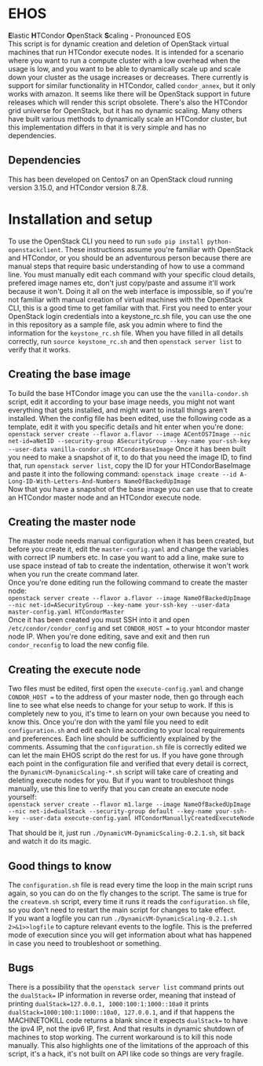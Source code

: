 # EHOS
**E**lastic **H**TCondor **O**penStack **S**caling - Pronounced EOS  
This script is for dynamic creation and deletion of OpenStack virtual machines that run HTCondor execute nodes. It is intended for a scenario where you want to run a compute cluster with a low overhead when the usage is low, and you want to be able to dynamically scale up and scale down your cluster as the usage increases or decreases. There currently is support for similar functionality in HTCondor, called `condor_annex`, but it only works with amazon. It seems like there will be OpenStack support in future releases which will render this script obsolete. There's also the HTCondor grid universe for OpenStack, but it has no dynamic scaling. Many others have built various methods to dynamically scale an HTCondor cluster, but this implementation differs in that it is very simple and has no dependencies.

## Dependencies
This has been developed on Centos7 on an OpenStack cloud running version 3.15.0, and HTCondor version 8.7.8.

# Installation and setup
To use the OpenStack CLI you need to run `sudo pip install python-openstackclient`.
These instructions assume you're familiar with OpenStack and HTCondor, or you should be an adventurous person because there are manual steps that require basic understanding of how to use a command line. You must manually edit each command with your specific cloud details, prefered image names etc, don't just copy/paste and assume it'll work because it won't.
Doing it all on the web interface is impossible, so if you're not familiar with manual creation of virtual machines with the OpenStack CLI, this is a good time to get familiar with that. First you need to enter your OpenStack login credentials into a keystone_rc.sh file, you can use the one in this repository as a sample file, ask you admin where to find the information for the `keystone_rc.sh` file. When you have filled in all details correctly, run `source keystone_rc.sh` and then `openstack server list` to verify that it works.  

## Creating the base image
To build the base HTCondor image you can use the the `vanilla-condor.sh` script, edit it according to your base image needs, you might not want everything that gets installed, and might want to install things aren't installed. When the config file has been edited, use the following code as a template, edit it with you specific details and hit enter when you're done:  
`openstack server create --flavor a.flavor --image ACentOS7Image --nic net-id=aNetID --security-group ASecurityGroup --key-name your-ssh-key --user-data vanilla-condor.sh HTCondorBaseImage`
Once it has been built you need to make a snapshot of it, to do that you need the image ID, to find that, run `openstack server list`, copy the ID for your HTCondorBaseImage and paste it into the following command: `openstack image create --id A-Long-ID-With-Letters-And-Numbers NameOfBackedUpImage`  
Now that you have a snapshot of the base image you can use that to create an HTCondor master node and an HTCondor execute node.  

## Creating the master node
The master node needs manual configuration when it has been created, but before you create it, edit the `master-config.yaml` and change the variables with correct IP numbers etc. In case you want to add a line, make sure to use space instead of tab to create the indentation, otherwise it won't work when you run the create command later.  
Once you're done editing run the following command to create the master node:  
`openstack server create --flavor a.flavor --image NameOfBackedUpImage --nic net-id=ASecurityGroup --key-name your-ssh-key --user-data master-config.yaml HTCondorMaster`  
Once it has been created you must SSH into it and open `/etc/condor/condor_config` and set `CONDOR_HOST =` to your htcondor master node IP.
When you're done editing, save and exit and then run `condor_reconfig` to load the new config file.  

## Creating the execute node
Two files must be edited, first open the `execute-config.yaml` and change `CONDOR_HOST =` to the address of your master node, then go through each line to see what else needs to change for your setup to work. If this is completely new to you, it's time to learn on your own because you need to know this. Once you're don with the yaml file you need to edit `configuration.sh` and edit each line according to your local requirements and preferences. Each line should be sufficiently explained by the comments. Assuming that the `configuration.sh` file is correctly edited we can let the main EHOS script do the rest for us. If you have gone through each point in the configuration file and verified that every detail is correct, the `DynamicVM-DynamicScaling-*.sh` script will take care of creating and deleting execute nodes for you. But if you want to troubleshoot things manually, use this line to verify that you can create an execute node yourself:  
`openstack server create --flavor m1.large --image NameOfBackedUpImage --nic net-id=dualStack --security-group default --key-name your-ssh-key --user-data execute-config.yaml HTCondorManuallyCreatedExecuteNode`

That should be it, just run `./DynamicVM-DynamicScaling-0.2.1.sh`, sit back and watch it do its magic.

## Good things to know
The `configuration.sh` file is read every time the loop in the main script runs again, so you can do on the fly changes to the script. The same is true for the `createvm.sh` script, every time it runs it reads the `configuration.sh` file, so you don't need to restart the main script for changes to take effect.  
If you want a logfile you can run `./DynamicVM-DynamicScaling-0.2.1.sh 2>&1>>logfile` to capture relevant events to the logfile. This is the preferred mode of execution since you will get information about what has happened in case you need to troubleshoot or something.

## Bugs
There is a possibility that the `openstack server list` command prints out the `dualStack=` IP information in reverse order, meaning that
instead of printing `dualStack=127.0.0.1, 1000:100:1:1000::10a0` it prints `dualStack=1000:100:1:1000::10a0, 127.0.0.1`, and if that happens
the MACHINETOKILL code returns a blank since it expects `dualStack=` to have the ipv4 IP, not the ipv6 IP, first. And that results in dynamic
shutdown of machines to stop working. The current workaround is to kill this node manually. This also highlights one of the limitations of the approach of this script, it's a hack, it's not built on API like code so things are very fragile.  

